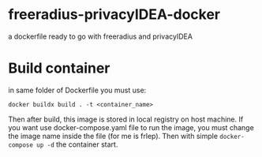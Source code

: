 # freeradius-privacyIDEA-docker
a dockerfile ready to go with freeradius and privacyIDEA

# Build container
in same folder of Dockerfile you must use:
```
docker buildx build . -t <container_name>
```

Then after build, this image is stored in local registry on host machine. 
If you want use docker-compose.yaml file to run the image, you must change the image name inside the file (for me is frlep).
Then with simple `docker-compose up -d` the container start.

